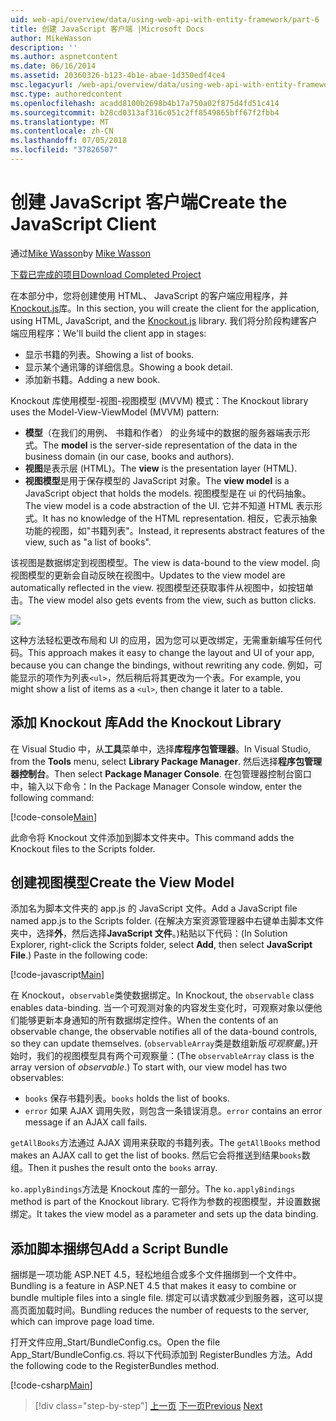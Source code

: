 ```yaml
---
uid: web-api/overview/data/using-web-api-with-entity-framework/part-6
title: 创建 JavaScript 客户端 |Microsoft Docs
author: MikeWasson
description: ''
ms.author: aspnetcontent
ms.date: 06/16/2014
ms.assetid: 20360326-b123-4b1e-abae-1d350edf4ce4
msc.legacyurl: /web-api/overview/data/using-web-api-with-entity-framework/part-6
msc.type: authoredcontent
ms.openlocfilehash: acadd8100b2698b4b17a750a02f875d4fd51c414
ms.sourcegitcommit: b28cd0313af316c051c2ff8549865bff67f2fbb4
ms.translationtype: MT
ms.contentlocale: zh-CN
ms.lasthandoff: 07/05/2018
ms.locfileid: "37826507"
---
```

<a name="create-the-javascript-client"></a><span data-ttu-id="ec730-102">创建 JavaScript 客户端</span><span class="sxs-lookup"><span data-stu-id="ec730-102">Create the JavaScript Client</span></span>
====================
<span data-ttu-id="ec730-103">通过[Mike Wasson](https://github.com/MikeWasson)</span><span class="sxs-lookup"><span data-stu-id="ec730-103">by [Mike Wasson](https://github.com/MikeWasson)</span></span>

[<span data-ttu-id="ec730-104">下载已完成的项目</span><span class="sxs-lookup"><span data-stu-id="ec730-104">Download Completed Project</span></span>](https://github.com/MikeWasson/BookService)

<span data-ttu-id="ec730-105">在本部分中，您将创建使用 HTML、 JavaScript 的客户端应用程序，并[Knockout.js](http://knockoutjs.com/)库。</span><span class="sxs-lookup"><span data-stu-id="ec730-105">In this section, you will create the client for the application, using HTML, JavaScript, and the [Knockout.js](http://knockoutjs.com/) library.</span></span> <span data-ttu-id="ec730-106">我们将分阶段构建客户端应用程序：</span><span class="sxs-lookup"><span data-stu-id="ec730-106">We'll build the client app in stages:</span></span>

- <span data-ttu-id="ec730-107">显示书籍的列表。</span><span class="sxs-lookup"><span data-stu-id="ec730-107">Showing a list of books.</span></span>
- <span data-ttu-id="ec730-108">显示某个通讯簿的详细信息。</span><span class="sxs-lookup"><span data-stu-id="ec730-108">Showing a book detail.</span></span>
- <span data-ttu-id="ec730-109">添加新书籍。</span><span class="sxs-lookup"><span data-stu-id="ec730-109">Adding a new book.</span></span>

<span data-ttu-id="ec730-110">Knockout 库使用模型-视图-视图模型 (MVVM) 模式：</span><span class="sxs-lookup"><span data-stu-id="ec730-110">The Knockout library uses the Model-View-ViewModel (MVVM) pattern:</span></span>

- <span data-ttu-id="ec730-111">**模型**（在我们的用例、 书籍和作者） 的业务域中的数据的服务器端表示形式。</span><span class="sxs-lookup"><span data-stu-id="ec730-111">The **model** is the server-side representation of the data in the business domain (in our case, books and authors).</span></span>
- <span data-ttu-id="ec730-112">**视图**是表示层 (HTML)。</span><span class="sxs-lookup"><span data-stu-id="ec730-112">The **view** is the presentation layer (HTML).</span></span>
- <span data-ttu-id="ec730-113">**视图模型**是用于保存模型的 JavaScript 对象。</span><span class="sxs-lookup"><span data-stu-id="ec730-113">The **view model** is a JavaScript object that holds the models.</span></span> <span data-ttu-id="ec730-114">视图模型是在 ui 的代码抽象。</span><span class="sxs-lookup"><span data-stu-id="ec730-114">The view model is a code abstraction of the UI.</span></span> <span data-ttu-id="ec730-115">它并不知道 HTML 表示形式。</span><span class="sxs-lookup"><span data-stu-id="ec730-115">It has no knowledge of the HTML representation.</span></span> <span data-ttu-id="ec730-116">相反，它表示抽象功能的视图，如&quot;书籍列表&quot;。</span><span class="sxs-lookup"><span data-stu-id="ec730-116">Instead, it represents abstract features of the view, such as &quot;a list of books&quot;.</span></span>

<span data-ttu-id="ec730-117">该视图是数据绑定到视图模型。</span><span class="sxs-lookup"><span data-stu-id="ec730-117">The view is data-bound to the view model.</span></span> <span data-ttu-id="ec730-118">向视图模型的更新会自动反映在视图中。</span><span class="sxs-lookup"><span data-stu-id="ec730-118">Updates to the view model are automatically reflected in the view.</span></span> <span data-ttu-id="ec730-119">视图模型还获取事件从视图中，如按钮单击。</span><span class="sxs-lookup"><span data-stu-id="ec730-119">The view model also gets events from the view, such as button clicks.</span></span>

![](part-6/_static/image1.png)

<span data-ttu-id="ec730-120">这种方法轻松更改布局和 UI 的应用，因为您可以更改绑定，无需重新编写任何代码。</span><span class="sxs-lookup"><span data-stu-id="ec730-120">This approach makes it easy to change the layout and UI of your app, because you can change the bindings, without rewriting any code.</span></span> <span data-ttu-id="ec730-121">例如，可能显示的项作为列表`<ul>`，然后稍后将其更改为一个表。</span><span class="sxs-lookup"><span data-stu-id="ec730-121">For example, you might show a list of items as a `<ul>`, then change it later to a table.</span></span>

## <a name="add-the-knockout-library"></a><span data-ttu-id="ec730-122">添加 Knockout 库</span><span class="sxs-lookup"><span data-stu-id="ec730-122">Add the Knockout Library</span></span>

<span data-ttu-id="ec730-123">在 Visual Studio 中，从**工具**菜单中，选择**库程序包管理器**。</span><span class="sxs-lookup"><span data-stu-id="ec730-123">In Visual Studio, from the **Tools** menu, select **Library Package Manager**.</span></span> <span data-ttu-id="ec730-124">然后选择**程序包管理器控制台**。</span><span class="sxs-lookup"><span data-stu-id="ec730-124">Then select **Package Manager Console**.</span></span> <span data-ttu-id="ec730-125">在包管理器控制台窗口中，输入以下命令：</span><span class="sxs-lookup"><span data-stu-id="ec730-125">In the Package Manager Console window, enter the following command:</span></span>

[!code-console[Main](part-6/samples/sample1.cmd)]

<span data-ttu-id="ec730-126">此命令将 Knockout 文件添加到脚本文件夹中。</span><span class="sxs-lookup"><span data-stu-id="ec730-126">This command adds the Knockout files to the Scripts folder.</span></span>

## <a name="create-the-view-model"></a><span data-ttu-id="ec730-127">创建视图模型</span><span class="sxs-lookup"><span data-stu-id="ec730-127">Create the View Model</span></span>

<span data-ttu-id="ec730-128">添加名为脚本文件夹的 app.js 的 JavaScript 文件。</span><span class="sxs-lookup"><span data-stu-id="ec730-128">Add a JavaScript file named app.js to the Scripts folder.</span></span> <span data-ttu-id="ec730-129">(在解决方案资源管理器中右键单击脚本文件夹中，选择**外**，然后选择**JavaScript 文件**。)粘贴以下代码：</span><span class="sxs-lookup"><span data-stu-id="ec730-129">(In Solution Explorer, right-click the Scripts folder, select **Add**, then select **JavaScript File**.) Paste in the following code:</span></span>

[!code-javascript[Main](part-6/samples/sample2.js)]

<span data-ttu-id="ec730-130">在 Knockout，`observable`类使数据绑定。</span><span class="sxs-lookup"><span data-stu-id="ec730-130">In Knockout, the `observable` class enables data-binding.</span></span> <span data-ttu-id="ec730-131">当一个可观测对象的内容发生变化时，可观察对象以便他们能够更新本身通知的所有数据绑定控件。</span><span class="sxs-lookup"><span data-stu-id="ec730-131">When the contents of an observable change, the observable notifies all of the data-bound controls, so they can update themselves.</span></span> <span data-ttu-id="ec730-132">(`observableArray`类是数组新版*可观察量*。)开始时，我们的视图模型具有两个可观察量：</span><span class="sxs-lookup"><span data-stu-id="ec730-132">(The `observableArray` class is the array version of *observable*.) To start with, our view model has two observables:</span></span>

- <span data-ttu-id="ec730-133">`books` 保存书籍列表。</span><span class="sxs-lookup"><span data-stu-id="ec730-133">`books` holds the list of books.</span></span>
- <span data-ttu-id="ec730-134">`error` 如果 AJAX 调用失败，则包含一条错误消息。</span><span class="sxs-lookup"><span data-stu-id="ec730-134">`error` contains an error message if an AJAX call fails.</span></span>

<span data-ttu-id="ec730-135">`getAllBooks`方法通过 AJAX 调用来获取的书籍列表。</span><span class="sxs-lookup"><span data-stu-id="ec730-135">The `getAllBooks` method makes an AJAX call to get the list of books.</span></span> <span data-ttu-id="ec730-136">然后它会将推送到结果`books`数组。</span><span class="sxs-lookup"><span data-stu-id="ec730-136">Then it pushes the result onto the `books` array.</span></span>

<span data-ttu-id="ec730-137">`ko.applyBindings`方法是 Knockout 库的一部分。</span><span class="sxs-lookup"><span data-stu-id="ec730-137">The `ko.applyBindings` method is part of the Knockout library.</span></span> <span data-ttu-id="ec730-138">它将作为参数的视图模型，并设置数据绑定。</span><span class="sxs-lookup"><span data-stu-id="ec730-138">It takes the view model as a parameter and sets up the data binding.</span></span>

## <a name="add-a-script-bundle"></a><span data-ttu-id="ec730-139">添加脚本捆绑包</span><span class="sxs-lookup"><span data-stu-id="ec730-139">Add a Script Bundle</span></span>

<span data-ttu-id="ec730-140">捆绑是一项功能 ASP.NET 4.5，轻松地组合或多个文件捆绑到一个文件中。</span><span class="sxs-lookup"><span data-stu-id="ec730-140">Bundling is a feature in ASP.NET 4.5 that makes it easy to combine or bundle multiple files into a single file.</span></span> <span data-ttu-id="ec730-141">绑定可以请求数减少到服务器，这可以提高页面加载时间。</span><span class="sxs-lookup"><span data-stu-id="ec730-141">Bundling reduces the number of requests to the server, which can improve page load time.</span></span>

<span data-ttu-id="ec730-142">打开文件应用\_Start/BundleConfig.cs。</span><span class="sxs-lookup"><span data-stu-id="ec730-142">Open the file App\_Start/BundleConfig.cs.</span></span> <span data-ttu-id="ec730-143">将以下代码添加到 RegisterBundles 方法。</span><span class="sxs-lookup"><span data-stu-id="ec730-143">Add the following code to the RegisterBundles method.</span></span>

[!code-csharp[Main](part-6/samples/sample3.cs)]

> [!div class="step-by-step"]
> <span data-ttu-id="ec730-144">[上一页](part-5.md)
> [下一页](part-7.md)</span><span class="sxs-lookup"><span data-stu-id="ec730-144">[Previous](part-5.md)
[Next](part-7.md)</span></span>
